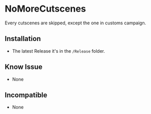 # NoMoreCutscenes

Every cutscenes are skipped, except the one in customs campaign.

## Installation

* The latest Release it's in the `/Release` folder.

## Know Issue

* None

## Incompatible

* None
